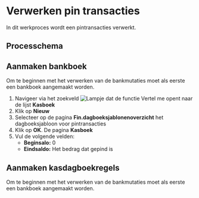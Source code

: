 # Verwerken pin transacties

In dit werkproces wordt een pintransacties verwerkt. 

## Processchema


## Aanmaken bankboek

Om te beginnen met het verwerken van de bankmutaties moet als eerste een bankboek aangemaakt worden. 

 1. Navigeer via het zoekveld ![Lampje dat de functie Vertel me opent](https://docs.microsoft.com/nl-NL/dynamics365/business-central/media/ui-search/search_small.png "Vertel me wat u wilt doen") naar de lijst **Kasboek**
 2. Klik op **Nieuw** 
 3. Selecteer op de pagina **Fin.dagboeksjablonenoverzicht** het dagboeksjabloon voor pintransacties
 4.  Klik op **OK**. De pagina **Kasboek**
 5. Vul de volgende velden:
	* **Beginsalo:** 0
	* **Eindsaldo:** Het bedrag dat gepind is

## Aanmaken kasdagboekregels

Om te beginnen met het verwerken van de bankmutaties moet als eerste een bankboek aangemaakt worden. 
<!--stackedit_data:
eyJoaXN0b3J5IjpbMTQ4ODYwNjAxLDE0MDUwMDA0MzVdfQ==
-->
